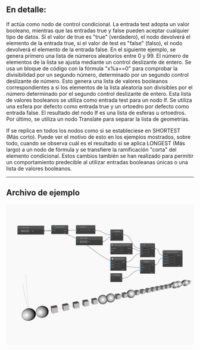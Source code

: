 ## En detalle:
If actúa como nodo de control condicional. La entrada test adopta un valor booleano, mientras que las entradas true y false pueden aceptar cualquier tipo de datos. Si el valor de true es "true" (verdadero), el nodo devolverá el elemento de la entrada true, si el valor de test es "false" (falso), el nodo devolverá el elemento de la entrada false. En el siguiente ejemplo, se genera primero una lista de números aleatorios entre 0 y 99. El número de elementos de la lista se ajusta mediante un control deslizante de entero. Se usa un bloque de código con la fórmula "x%a==0" para comprobar la divisibilidad por un segundo número, determinado por un segundo control deslizante de número. Esto genera una lista de valores booleanos correspondientes a si los elementos de la lista aleatoria son divisibles por el número determinado por el segundo control deslizante de entero. Esta lista de valores booleanos se utiliza como entrada test para un nodo If. Se utiliza una esfera por defecto como entrada true y un ortoedro por defecto como entrada false. El resultado del nodo If es una lista de esferas u ortoedros. Por último, se utiliza un nodo Translate para separar la lista de geometrías.

If se replica en todos los nodos como si se estableciese en SHORTEST (Más corto). Puede ver el motivo de esto en los ejemplos mostrados, sobre todo, cuando se observa cuál es el resultado si se aplica LONGEST (Más largo) a un nodo de fórmula y se transfiere la ramificación "corta" del elemento condicional. Estos cambios también se han realizado para permitir un comportamiento predecible al utilizar entradas booleanas únicas o una lista de valores booleanos.
___
## Archivo de ejemplo

![If](./CoreNodeModels.Logic.RefactoredIf_img.jpg)

